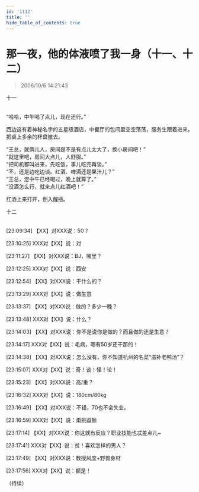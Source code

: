 ```yaml
---
id: '1112'
title: ''
hide_table_of_contents: true
---
```


# 那一夜，他的体液喷了我一身（十一、十二）

> 2006/10/6 14:21:43

<div style={{textAlign: 'center'}}>
十一
</div><br/>
 
“哈哈，中午喝了点儿，现在还行。” <br/>
 
西边这有着神秘名字的五星级酒店，中餐厅的包间里空空荡荡，服务生跟着进来，把桌上多余的杯盘撤去。<br/>

 
“王总，就俩儿人，房间是不是有点儿太大了，换小房间吧！” <br/>
“就这里吧，房间大点儿，人舒服。” <br/>
“把司机都叫进来，先吃饭，事儿吃完再谈。” <br/>
“不，还是边吃边谈。红酒、啤酒还是果汁儿？” <br/>
“王总，您中午已经喝过，晚上就算了。” <br/>
“没酒怎么行，就来点儿红酒吧！” <br/>
 
红酒上来打开，倒入醒瓶。 

<div style={{textAlign: 'center'}}>
十二
</div><br/>

 [23:09:34] 【XX】对XXX说：50？

 [23:10:25] XXX对【XX】说：对

 [23:11:27] 【XX】对XXX说：BJ，哪里？
 
 [23:12:25] XXX对【XX】说：西安

 [23:12:54] 【XX】对XXX说：干什么的？

 [23:13:29] XXX对【XX】说：做生意

 [23:13:37] 【XX】对XXX说：做的？多少一晚？

 [23:13:48] XXX对【XX】说：什么？

 [23:14:03] 【XX】对XXX说：你不是说你是做的？而且做的还是生意？

 [23:14:17] XXX对【XX】说：毛病，哪有50岁还干那的！

 [23:14:38] 【XX】对XXX说：怎么没有，你不知道杭州的名菜“滋补老鸭汤”？

 [23:15:07] XXX对【XX】说：奇！谈！怪！论！

 [23:15:23] 【XX】对XXX说：高/重？

 [23:16:32] XXX对【XX】说：180cm/80kg

 [23:16:49] 【XX】对XXX说：不错，70也不会失业。

 [23:16:59] XXX对【XX】说：甭挑逗额

 [23:17:14] 【XX】对XXX说：你这就有反应？职业技能也忒差点儿~

 [23:17:41] XXX对【XX】说：贫！喜欢怎样的男人？

 [23:17:49] 【XX】对XXX说：教授风度+野兽身材
 
 [23:17:56] XXX对【XX】说：额是！
 
（待续）